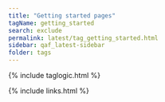 ```yaml
---
title: "Getting started pages"
tagName: getting_started
search: exclude
permalink: latest/tag_getting_started.html
sidebar: qaf_latest-sidebar
folder: tags
---
```

{% include taglogic.html %}

{% include links.html %}
